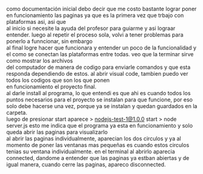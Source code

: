 como documentación inicial debo decir que me costo bastante lograr poner en funcionamiento las paginas ya que es la primera vez que trbajo con plataformas asi, asi que  
al inicio si necesite la ayuda del profesor para guiarme y asi lograar entender. luego al repetir el proceso sola, volvi a tener problemas para ponerlo a funncionar, sin embargo  
al final logre hacer que funcionara y entender un poco de la funcionalidad y el como se conectan las plataformas entre todas. veo que la terminar sirve como mostrar los archivos  
del computador de manera de codigo para enviarle comandos y que esta responda dependiendo de estos. al abrir visual code, tambien puedo ver todos los codigos que son los que ponen  
en funcionamiento el proyecto final.  
al darle install al programa, lo que entendi es que ahi es cuando todos los puntos necesarios para el proyecto se instalan para que funcione, por eso solo debe hacerse una vez, porque ya se instalan y quedan guardados en la carpeta.  
luego de presionar start aparece > nodejs-test-1@1.0.0 start > node server.js  esto me indica que el programa ya esta en funcionamiento y solo queda abrir las paginas para visualizarlo  
al abrir las paginas individualmente, aparecian los dos circulos y ya al momento de poner las ventanas mas pequeñas es cuando estos circulos tenias su ventana individualmente. en el terminal al abrirlo aparecia connected, dandome a entender que las paginas ya estban abiertas y de igual manera, cuando cerre las paginas, apareco disconnected.  

